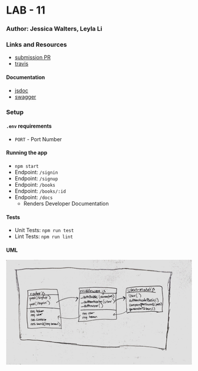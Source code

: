 # LAB - 11

### Author: Jessica Walters, Leyla Li

### Links and Resources
* [submission PR](https://github.com/401-advanced-javascript-leyla/lab-11/pulls)
* [travis](https://www.travis-ci.com/401-advanced-javascript-leyla/lab-11/builds/124667808)

#### Documentation
* [jsdoc](https://localhost:3000/docs/)
* [swagger](http://localhost:3333/api-docs)

### Setup
#### `.env` requirements
* `PORT` - Port Number

#### Running the app
* `npm start`
* Endpoint: `/signin`
* Endpoint: `/signup`
* Endpoint: `/books`
* Endpoint: `/books/:id`
* Endpoint: `/docs`
  * Renders Developer Documentation
  
#### Tests
* Unit Tests: `npm run test`
* Lint Tests: `npm run lint`

#### UML

![UML Diagram](./assests/lab-11-UML.JPG)
